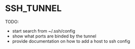 # SSH_TUNNEL

TODO:
* start search from ~/.ssh/config
* show what ports are binded by the tunnel
* provide documentation on how to add a host to ssh config